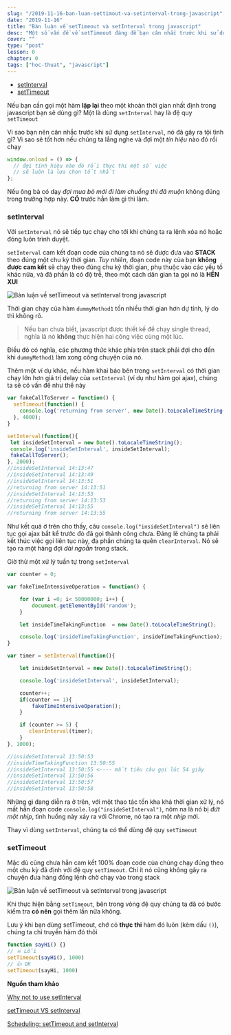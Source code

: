 ```yaml
---
slug: "/2019-11-16-ban-luan-settimout-va-setinterval-trong-javascript"
date: "2019-11-16"
title: "Bàn luận về setTimeout và setInterval trong javascript"
desc: "Một số vấn đề về setTimeout đáng để bạn cân nhắc trước khi sử dụng"
cover: ""
type: "post"
lesson: 0
chapter: 0
tags: ["hoc-thuat", "javascript"]
---
```


<!-- TOC -->

- [setInterval](#setinterval)
- [setTimeout](#settimeout)

<!-- /TOC -->

Nếu bạn cần gọi một hàm **lặp lại** theo một khoản thời gian nhất định trong javascript bạn sẽ dùng gì? Một là dùng `setInterval`  hay là đệ quy `setTimeout`

Vì sao bạn nên cân nhắc trước khi sử dụng `setInterval`, nó đã gây ra tội tình gì? Vì sao sẽ tốt hơn nếu chúng ta lắng nghe và đợi một *tín hiệu* nào đó rồi chạy

```js
window.onload = () => {
  // đợi tính hiệu nào đó rồi thực thi một số việc 
  // sẽ luôn là lựa chọn tốt nhất
};
```

Nếu ông bà có dạy *đợi mua bò mới đi làm chuồng thì đã muộn* không đúng trong trường hợp này. **CÓ** trước hẳn làm gì thì làm.

### setInterval

Với `setInterval` nó sẽ tiếp tục chạy cho tới khi chúng ta ra lệnh xóa nó hoặc đóng luôn trình duyệt.

`setInterval` cam kết đoạn code của chúng ta nó sẽ được đưa vào **STACK** theo đúng một chu kỳ thời gian. *Tuy nhiên*, đoạn code này của bạn **không được cam kết** sẽ chạy theo đúng chu kỳ thời gian, phụ thuộc vào các yếu tố khác nữa, và đã phần là có độ trễ, theo một cách dân gian ta gọi nó là **HÊN XUI**

![Bàn luận về setTimeout và setInterval trong javascript](https://miro.medium.com/max/1837/1*A138JkWveIfKajztvhu60g.png)

Thời gian chạy của hàm `dummyMethod1` tốn nhiều thời gian hơn dự tính, lý do thì không rõ.

> Nếu bạn chưa biết, javascript được thiết kế để chạy single thread, nghĩa là nó **không** thực hiện hai công việc cùng một lúc.

Điều đó có nghĩa, các phương thức khác phía trên stack phải đợi cho đến khi `dummyMethod1` làm xong công chuyện của nó.

Thêm một ví dụ khác, nếu hàm khai báo bên trong `setInterval` có thời gian chạy lớn hơn giá trị delay của `setInterval` (ví dụ như hàm gọi ajax), chúng ta sẽ có vấn đề như thế này

```js
var fakeCallToServer = function() {
  setTimeout(function() {
    console.log('returning from server', new Date().toLocaleTimeString());
  }, 4000);
}

setInterval(function(){
 let insideSetInterval = new Date().toLocaleTimeString();
 console.log('insideSetInterval', insideSetInterval);
 fakeCallToServer();
}, 2000);
//insideSetInterval 14:13:47
//insideSetInterval 14:13:49
//insideSetInterval 14:13:51
//returning from server 14:13:51
//insideSetInterval 14:13:53
//returning from server 14:13:53 
//insideSetInterval 14:13:55
//returning from server 14:13:55
```

Như kết quả ở trên cho thấy, câu `console.log("insideSetInterval")` sẽ liên tục gọi ajax bất kể trước đó đã gọi thành công chưa. Đáng lẽ chúng ta phải kết thúc việc gọi liên tục này, đa phần chúng ta quên `clearInterval`. Nó sẽ tạo ra một hàng đợi *dài ngoằn* trong stack.

Giờ thử một xử lý tuần tự trong `setInterval`

```js
var counter = 0;

var fakeTimeIntensiveOperation = function() {

    for (var i =0; i< 50000000; i++) {
        document.getElementById('random');
    }

    let insideTimeTakingFunction  = new Date().toLocaleTimeString();

    console.log('insideTimeTakingFunction', insideTimeTakingFunction);
}

var timer = setInterval(function(){ 

    let insideSetInterval = new Date().toLocaleTimeString();

    console.log('insideSetInterval', insideSetInterval);

    counter++;
    if(counter == 1){
        fakeTimeIntensiveOperation();
    }

    if (counter >= 5) {
       clearInterval(timer);
    }
}, 1000);

//insideSetInterval 13:50:53
//insideTimeTakingFunction 13:50:55
//insideSetInterval 13:50:55 <---- mất tiêu câu gọi lúc 54 giây
//insideSetInterval 13:50:56
//insideSetInterval 13:50:57
//insideSetInterval 13:50:58
```

Những gì đang diễn ra ở trên, với một thao tác tốn kha khá thời gian xử lý, nó mất hẳn đoạn code `console.log("insideSetInterval")`, nôm na là nó bị *đứt một nhịp*, tình huống này xảy ra với Chrome, nó tạo ra một *nhịp* mới.

Thay vì dùng `setInterval`, chúng ta có thể dùng đệ quy `setTimeout`

### setTimeout

Mặc dù cũng chưa hẳn cam kết 100% đoạn code của chúng chạy đúng theo một chu kỳ đã định với đệ quy `setTimeout`. Chí ít nó cũng không gây ra chuyện đưa hàng đống lệnh chờ chạy vào trong stack

![Bàn luận về setTimeout và setInterval trong javascript](https://miro.medium.com/max/1920/1*A9gNYo3pOtnzuXi30NHjfA.png)

Khi thực hiện bằng `setTimeout`, bên trong vòng đệ quy chúng ta đã có bước kiểm tra **có nên** gọi thêm lần nữa không.

Lưu ý khi bạn dùng setTimeout, chớ có **thực thi** hàm đó luôn (kèm dấu `()`), chúng ta chỉ truyền hàm đó thôi

```js
function sayHi() {}
// ☠ Lỗi
setTimeout(sayHi(), 1000)
// 👍 OK
setTimeout(sayHi, 1000)
```


**Nguồn tham khảo**


[Why not to use setInterval](https://dev.to/akanksha_9560/why-not-to-use-setinterval--2na9)

[setTimeout VS setInterval](https://develoger.com/settimeout-vs-setinterval-cff85142555b)

[Scheduling: setTimeout and setInterval](https://javascript.info/settimeout-setinterval)